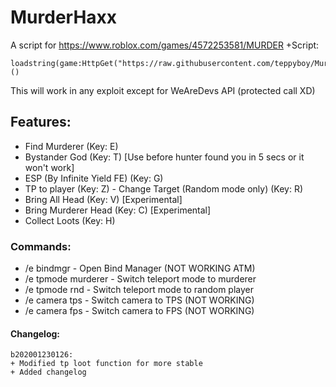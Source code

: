# MurderHaxx
A script for https://www.roblox.com/games/4572253581/MURDER
+Script:
```
loadstring(game:HttpGet("https://raw.githubusercontent.com/teppyboy/MurderHaxx/master/MurderHaxx_beta.lua",true))()
```
This will work in any exploit except for WeAreDevs API (protected call XD)
## Features:
+ Find Murderer (Key: E)
+ Bystander God (Key: T) [Use before hunter found you in 5 secs or it won't work]
+ ESP (By Infinite Yield FE) (Key: G)
+ TP to player (Key: Z) - Change Target (Random mode only) (Key: R)
+ Bring All Head (Key: V) [Experimental]
+ Bring Murderer Head (Key: C) [Experimental]
+ Collect Loots (Key: H)
### Commands:
+ /e bindmgr - Open Bind Manager (NOT WORKING ATM)
+ /e tpmode murderer - Switch teleport mode to murderer
+ /e tpmode rnd - Switch teleport mode to random player
+ /e camera tps - Switch camera to TPS (NOT WORKING)
+ /e camera fps - Switch camera to FPS (NOT WORKING)
#### Changelog:
```
b202001230126:
+ Modified tp loot function for more stable
+ Added changelog
```
